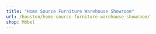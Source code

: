 ```yaml
---
title: "Home Source Furniture Warehouse Showroom"
url: /houston/home-source-furniture-warehouse-showroom/
shop: Möbel
---
```


